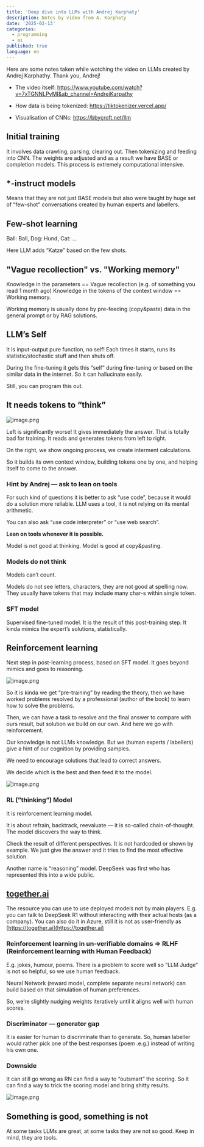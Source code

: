```yaml
---
title: 'Deep dive into LLMs with Andrej Karphaty'
description: Notes by video from A. Karphaty
date: '2025-02-13'
categories:
  - programming
  - ai
published: true
language: en
---
```


Here are some notes taken while wotching the video on LLMs created by Andrej Karphathy. Thank you, Andrej!

- The video itself: https://www.youtube.com/watch?v=7xTGNNLPyMI&ab_channel=AndrejKarpathy

- How data is being tokenized: https://tiktokenizer.vercel.app/

- Visualisation of CNNs: https://bbycroft.net/llm

## Initial training

It involves data crawling, parsing, clearing out. Then tokenizing and feeding into CNN. The weights are adjusted and as a result we have BASE or completion models. This process is extremely computational intensive.

## *-instruct models

Means that they are not just BASE models but also were taught by huge set of “few-shot” conversations created by human experts and labellers.

## Few-shot learning

Ball: Ball, Dog: Hund, Cat: …

Here LLM adds “Katze” based on the few shots.

## "Vague recollection" vs. "Working memory"

Knowledge in the parameters == Vague recollection (e.g. of something you read 1 month ago)
Knowledge in the tokens of the context window == Working memory.

Working memory is usually done by pre-feeding (copy&paste) data in the general prompt or by RAG solutions.

## LLM’s Self

It is input-output pure function, no self! Each times it starts, runs its statistic/stochastic stuff and then shuts off.

During the fine-tuning it gets this “self” during fine-tuning or based on the similar data in the internet. So it can hallucinate easily.

Still, you can program this out.

## It needs tokens to “think”

![image.png](./images/deep-dive-llm-notes/image.png)

Left is significantly worse! It gives immediately the answer. That is totally bad for training. It reads and generates tokens from left to right.

On the right, we show ongoing process, we create interment calculations.

So it builds its own context window, building tokens one by one, and helping itself to come to the answer.

### Hint by Andrej — ask to lean on tools

For such kind of questions it is better to ask “use code”, because it would do a solution more reliable. LLM uses a tool, it is not relying on its mental arithmetic.

You can also ask “use code interpreter” or “use web search”.

**Lean on tools whenever it is possible.**

Model is not good at thinking. Model is good at copy&pasting.

### Models do not think

Models can’t count.

Models do not see letters, characters, they are not good at spelling now. They usually have tokens that may include many char-s within single token.

### SFT model

Supervised fine-tuned model. It is the result of this post-training step. It kinda mimics the expert’s solutions, statistically.

## Reinforcement learning

Next step in post-learning process, based on SFT model. It goes beyond mimics and goes to reasoning.

![image.png](./images/deep-dive-llm-notes/image-1.png)

So it is kinda we get “pre-training” by reading the theory, then we have worked problems resolved by a professional (author of the book) to learn how to solve the problems.

Then, we can have a task to resolve and the final answer to compare with ours result, but solution we build on our own. And here we go with reinforcement.

Our knowledge is not LLMs knowledge. But we (human experts / labellers) give a hint of our cognition by providing samples.

We need to encourage solutions that lead to correct answers.

We decide which is the best and then feed it to the model.

![image.png](./images/deep-dive-llm-notes/image-2.png)

### RL (”thinking”) Model

It is reinforcement learning model.

It is about refrain, backtrack, reevaluate — it is so-called chain-of-thought. The model discovers the way to think.

Check the result of different perspectives. It is not hardcoded or shown by example. We just give the answer and it tries to find the most effective solution.

Another name is “reasoning” model. DeepSeek was first who has represented this into a wide public.

## [together.ai](http://together.ai)

The resource you can use to use deployed models not by main players. E.g. you can talk to DeepSeek R1 without interacting with their actual hosts (as a company). You can also do it in Azure, still it is not as user-friendly as [https://together.ai](https://together.ai)

### Reinforcement learning in un-verifiable domains ⇒ RLHF (Reinforcement learning with Human Feedback)

E.g. jokes, humour, poems. There is a problem to score well so “LLM Judge” is not so helpful, so we use human feedback.

Neural Network (reward model, complete separate neural network) can build based on that simulation of human preferences.

So, we’re slightly nudging weights iteratively until it aligns well with human scores.

### Discriminator — generator gap

It is easier for human to discriminate than to generate. So, human labeller would rather pick one of the best responses (poem .e.g.) instead of writing his own one.

### Downside

It can still go wrong as RN can find a way to “outsmart” the scoring. So it can find a way to trick the scoring model and bring shitty results.

![image.png](./images/deep-dive-llm-notes/image-3.png)

## Something is good, something is not

At some tasks LLMs are great, at some tasks they are not so good. Keep in mind, they are tools.
